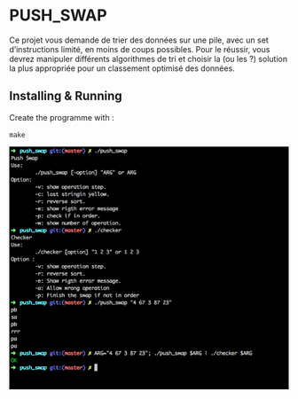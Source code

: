 # PUSH_SWAP

Ce projet vous demande de trier des données sur une pile, avec un set d’instructions limité, en moins de coups possibles. Pour le réussir, vous devrez manipuler différents algorithmes de tri et choisir la (ou les ?) solution la plus appropriée pour un classement optimisé des données.

## Installing & Running

Create the programme with :

	make

![push_swap](https://github.com/Koumaran/Algorithme/blob/master/push_swap/push_swap_shoot.png)